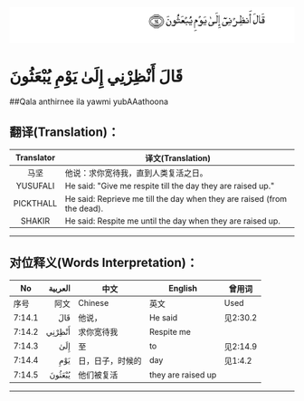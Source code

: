 ![007:014](images/007_014.gif)

# قَالَ أَنْظِرْنِي إِلَىٰ يَوْمِ يُبْعَثُونَ 

##Qala anthirnee ila yawmi yubAAathoona 

## 翻译(Translation)：

| Translator | 译文(Translation)                                            |
| :--------: | ------------------------------------------------------------ |
|    马坚    | 他说：求你宽待我，直到人类复活之日。                         |
|  YUSUFALI  | He said: "Give me respite till the day they are raised up."  |
| PICKTHALL  | He said: Reprieve me till the day when they are raised (from the dead). |
|   SHAKIR   | He said: Respite me until the day when they are raised up.   |

---

## 对位释义(Words Interpretation)：

| No   | العربية | 中文    | English | 曾用词 |
| ---- | ------: | ------- | ------- | ------ |
| 序号 |    阿文 | Chinese | 英文    | Used   |
| 7:14.1 | قَالَ    | 他说，           | He said            | 见2:30.2 |
| 7:14.2 | أَنْظِرْنِي | 求你宽待我       | Respite me         |          |
| 7:14.3 | إِلَىٰ    | 至               | to                 | 见2:14.9 |
| 7:14.4 | يَوْمِ    | 日，日子，时候的 | day                | 见1:4.2  |
| 7:14.5 | يُبْعَثُونَ | 他们被复活       | they are raised up |          |

---

